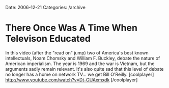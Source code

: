 Date: 2006-12-21
Categories: /archive

# There Once Was A Time When Televison Educated

In this video (after the "read on" jump) two of America's best known intellectuals, Noam Chomsky and William F. Buckley, debate the nature of American imperialism.  The year is 1969 and the war is Vietnam, but the arguments sadly remain relevant.  It's also quite sad that this level of debate no longer has a home on network TV...  we get Bill O'Reilly.<!--more-->
[coolplayer]
http://www.youtube.com/watch?v=Dt-GUAxmxdk
[/coolplayer] 
